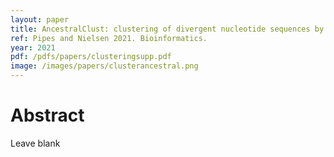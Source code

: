 ```yaml
---
layout: paper
title: AncestralClust: clustering of divergent nucleotide sequences by ancestral sequence reconstruction using phylogenetic trees
ref: Pipes and Nielsen 2021. Bioinformatics.
year: 2021
pdf: /pdfs/papers/clusteringsupp.pdf
image: /images/papers/clusterancestral.png
---
```


# Abstract

Leave blank
